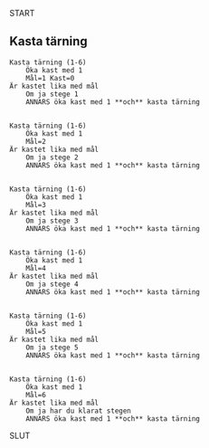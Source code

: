 START

## Kasta tärning
    
    Kasta tärning (1-6)
        Öka kast med 1
        Mål=1 Kast=0
    Är kastet lika med mål
        Om ja stege 1
        ANNARS öka kast med 1 **och** kasta tärning
       

    Kasta tärning (1-6)
        Öka kast med 1
        Mål=2 
    Är kastet lika med mål
        Om ja stege 2
        ANNARS öka kast med 1 **och** kasta tärning

    
    Kasta tärning (1-6)
        Öka kast med 1
        Mål=3
    Är kastet lika med mål
        Om ja stege 3
        ANNARS öka kast med 1 **och** kasta tärning


    Kasta tärning (1-6)
        Öka kast med 1
        Mål=4
    Är kastet lika med mål
        Om ja stege 4
        ANNARS öka kast med 1 **och** kasta tärning
         

    Kasta tärning (1-6)
        Öka kast med 1
        Mål=5
    Är kastet lika med mål
        Om ja stege 5
        ANNARS öka kast med 1 **och** kasta tärning


    Kasta tärning (1-6)
        Öka kast med 1
        Mål=6
    Är kastet lika med mål
        Om ja har du klarat stegen
        ANNARS öka kast med 1 **och** kasta tärning

SLUT